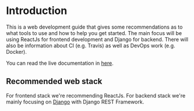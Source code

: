 # Introduction

This is a web development guide that gives some recommendations as to what tools to use
and how to help you get started. The main focus will be using ReactJs for frontend development
and Django for backend. There will also be information about CI (e.g. Travis) as well as DevOps work (e.g. Docker).

You can read the live documentation in [here](https://web-development-guide.readthedocs.io).

## Recommended web stack

For frontend stack we're recommending ReactJs.
For backend stack we're mainly focusing on [Django](https://web-development-guide.readthedocs.io/django.html) with Django REST Framework.
